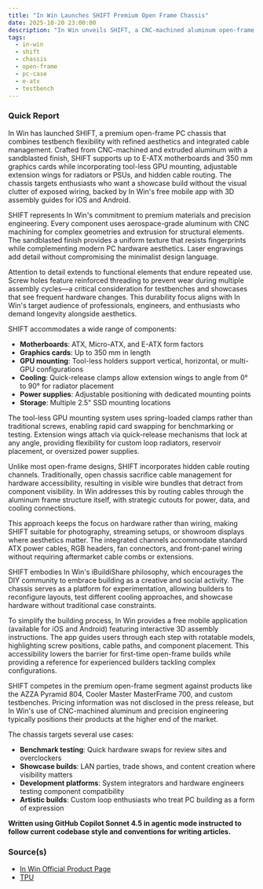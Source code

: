 ```yaml
---
title: "In Win Launches SHIFT Premium Open Frame Chassis"
date: 2025-10-20 23:00:00
description: "In Win unveils SHIFT, a CNC-machined aluminum open-frame chassis supporting E-ATX motherboards with tool-less GPU mounting and integrated cable management."
tags:
  - in-win
  - shift
  - chassis
  - open-frame
  - pc-case
  - e-atx
  - testbench
---
```


### Quick Report

In Win has launched SHIFT, a premium open-frame PC chassis that combines testbench flexibility with refined aesthetics and integrated cable management. Crafted from CNC-machined and extruded aluminum with a sandblasted finish, SHIFT supports up to E-ATX motherboards and 350 mm graphics cards while incorporating tool-less GPU mounting, adjustable extension wings for radiators or PSUs, and hidden cable routing. The chassis targets enthusiasts who want a showcase build without the visual clutter of exposed wiring, backed by In Win\'s free mobile app with 3D assembly guides for iOS and Android.

<!-- more -->

SHIFT represents In Win\'s commitment to premium materials and precision engineering. Every component uses aerospace-grade aluminum with CNC machining for complex geometries and extrusion for structural elements. The sandblasted finish provides a uniform texture that resists fingerprints while complementing modern PC hardware aesthetics. Laser engravings add detail without compromising the minimalist design language.

Attention to detail extends to functional elements that endure repeated use. Screw holes feature reinforced threading to prevent wear during multiple assembly cycles—a critical consideration for testbenches and showcases that see frequent hardware changes. This durability focus aligns with In Win\'s target audience of professionals, engineers, and enthusiasts who demand longevity alongside aesthetics.

SHIFT accommodates a wide range of components:

- **Motherboards**: ATX, Micro-ATX, and E-ATX form factors
- **Graphics cards**: Up to 350 mm in length
- **GPU mounting**: Tool-less holders support vertical, horizontal, or multi-GPU configurations
- **Cooling**: Quick-release clamps allow extension wings to angle from 0° to 90° for radiator placement
- **Power supplies**: Adjustable positioning with dedicated mounting points
- **Storage**: Multiple 2.5" SSD mounting locations

The tool-less GPU mounting system uses spring-loaded clamps rather than traditional screws, enabling rapid card swapping for benchmarking or testing. Extension wings attach via quick-release mechanisms that lock at any angle, providing flexibility for custom loop radiators, reservoir placement, or oversized power supplies.

Unlike most open-frame designs, SHIFT incorporates hidden cable routing channels. Traditionally, open chassis sacrifice cable management for hardware accessibility, resulting in visible wire bundles that detract from component visibility. In Win addresses this by routing cables through the aluminum frame structure itself, with strategic cutouts for power, data, and cooling connections.

This approach keeps the focus on hardware rather than wiring, making SHIFT suitable for photography, streaming setups, or showroom displays where aesthetics matter. The integrated channels accommodate standard ATX power cables, RGB headers, fan connectors, and front-panel wiring without requiring aftermarket cable combs or extensions.

SHIFT embodies In Win\'s iBuildiShare philosophy, which encourages the DIY community to embrace building as a creative and social activity. The chassis serves as a platform for experimentation, allowing builders to reconfigure layouts, test different cooling approaches, and showcase hardware without traditional case constraints.

To simplify the building process, In Win provides a free mobile application (available for iOS and Android) featuring interactive 3D assembly instructions. The app guides users through each step with rotatable models, highlighting screw positions, cable paths, and component placement. This accessibility lowers the barrier for first-time open-frame builds while providing a reference for experienced builders tackling complex configurations.

SHIFT competes in the premium open-frame segment against products like the AZZA Pyramid 804, Cooler Master MasterFrame 700, and custom testbenches. Pricing information was not disclosed in the press release, but In Win\'s use of CNC-machined aluminum and precision engineering typically positions their products at the higher end of the market.

The chassis targets several use cases:

- **Benchmark testing**: Quick hardware swaps for review sites and overclockers
- **Showcase builds**: LAN parties, trade shows, and content creation where visibility matters
- **Development platforms**: System integrators and hardware engineers testing component compatibility
- **Artistic builds**: Custom loop enthusiasts who treat PC building as a form of expression

**Written using GitHub Copilot Sonnet 4.5 in agentic mode instructed to follow current codebase style and conventions for writing articles.**

### Source(s)

- [In Win Official Product Page][def]
- [TPU][def2]

[def]: https://estore.in-win.com/products/shift
[def2]: https://www.techpowerup.com/342056/in-win-launches-shift-premium-open-frame-chassis
